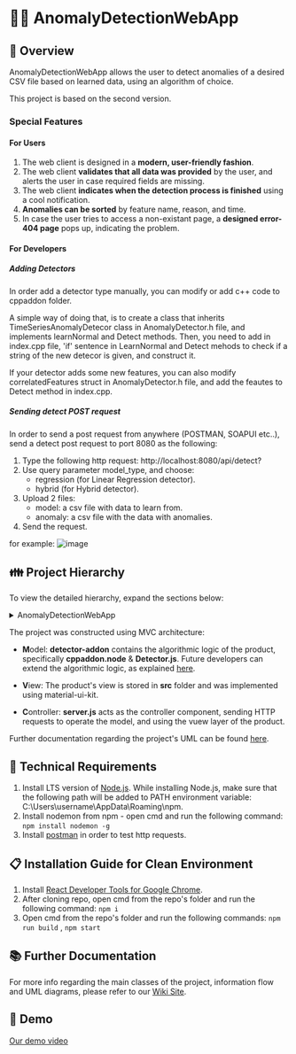 # 🕵️‍♀️ AnomalyDetectionWebApp
## 🔎 Overview
AnomalyDetectionWebApp allows the user to detect anomalies of a desired CSV file based on learned data, using an algorithm of choice. 

This project is based on the second version.

### Special Features
#### For Users
1) The web client is designed in a **modern, user-friendly fashion**.
2) The web client **validates that all data was provided** by the user, and alerts the user in case required fields are missing.
3) The web client **indicates when the detection process is finished** using a cool notification.
4) **Anomalies can be sorted** by feature name, reason, and time.
5) In case the user tries to access a non-existant page, a **designed error-404 page** pops up, indicating the problem.
#### For Developers
##### Adding Detectors
In order add a detector type manually, you can modify or add c++ code to cppaddon folder.

A simple way of doing that, is to create a class that inherits TimeSeriesAnomalyDetecor class in AnomalyDetector.h file, and implements learnNormal and Detect methods.
Then, you need to add in index.cpp file, 'if' sentence in LearnNormal and Detect mehods to check if a string of the new detecor is given, and construct it.

If your detector adds some new features, you can also modify correlatedFeatures struct in AnomalyDetector.h file, and add the feautes to Detect method in index.cpp. 

##### Sending detect POST request
In order to send a post request from anywhere (POSTMAN, SOAPUI etc..), send a detect post request to port 8080 as the following:
1. Type the following http request: http://localhost:8080/api/detect?
2. Use query parameter model_type, and choose: 
   - regression (for Linear Regression detector).
   - hybrid (for Hybrid detector).
4. Upload 2 files:
   - model: a csv file with data to learn from.
   - anomaly: a csv file with the data with anomalies.
5. Send the request.

for example:
![image](https://user-images.githubusercontent.com/64840957/120096238-edf95c80-c132-11eb-9430-c846d9ec7412.png)


## 👪 Project Hierarchy

To view the detailed hierarchy, expand the sections below:
<details>
<summary>AnomalyDetectionWebApp</summary>
   <p>

```
Detector.js
```

</p>
<p>

<details>
<summary>detector-addon</summary>
<p>

```
├── AnomalyDetector.h
├── HybridAnomalyDetector.cpp
├── HybridAnomalyDetector.h
├── SimpleAnomalyDetector.cpp
├── SimpleAnomalyDetector.h
├── anomaly_detection_util.cpp
├── anomaly_detection_util.h
├── binding.gyp
├── build
│   └── Release
│       └── cppaddon.node
├── index.cpp
├── index.h
├── index.js
├── minCircle.cpp
├── minCircle.h
├── node_modules
├── package.json
├── timeseries.cpp
└── timeseries.h
```
</p>
</details>
   <p>

```
server.js
```

</p>
<details>
<summary>src</summary>
<p>

```
├── assets
|    ├── css
|    |   └── material-kit-react.css.map
|    ├── img
|    │   ├── 404.gif
|    │   └── background.jpg
|    ├── jss
|    │   ├── material-kit-react
|    │   │   ├── components
|    │   │   │   ├── buttonStyle.js
|    │   │   │   ├── customDropdownStyle.js
|    │   │   │   ├── headerLinksStyle.js
|    │   │   │   ├── headerStyle.js
|    │   │   │   └── parallaxStyle.js
|    │   │   ├── tooltipsStyle.js
|    │   │   └── views
|    │   │       ├── components.js
|    │   │       └── componentsSections
|    │   │           └── navbarsStyle.js
|    │   └── material-kit-react.js
|    └── scss
├── components
│   ├── AlgorithmsList.js
│   ├── AnomalyTable.js
│   ├── CustomButtons
│   │   └── Button.js
│   ├── CustomDropdown
│   │   ├── CustomDropdown.js
│   │   └── CustomDropdown.jsx
│   ├── DetectButton.js
│   ├── Grid
│   │   ├── GridContainer.js
│   │   └── GridItem.js
│   ├── Header
│   │   ├── Header.js
│   │   └── HeaderLinks.js
│   ├── Notification.js
│   ├── Parallax
│   │   └── Parallax.js
│   └── UploadButton.js
├── index.css
├── index.js
└── views
      └── Components
          └── Components.js
```

</p>
</details>

</p>
</details>

The project was constructed using MVC architecture:

* **M**odel: **detector-addon** contains the algorithmic logic of the product, specifically **cppaddon.node** & **Detector.js**. Future developers can extend the algorithmic logic, as explained [here](https://github.com/SpringParty/AnomalyDetectionWebApp/wiki/Detector-Model).

* **V**iew: The product's view is stored in **src** folder and was implemented using material-ui-kit.

* **C**ontroller: **server.js** acts as the controller component, sending HTTP requests to operate the model, and using the vuew layer of the product.

Further documentation regarding the project's UML can be found [here](https://github.com/SpringParty/AnomalyDetectionWebApp/wiki).

## 🔧 Technical Requirements
1. Install LTS version of [Node.js](https://nodejs.org/en/).
   While installing Node.js, make sure that the following path will be added to PATH environment variable: C:\\Users\username\AppData\Roaming\npm.
2. Install nodemon from npm - open cmd and run the following command: `npm install nodemon -g`
3. Install [postman](https://www.postman.com/downloads/) in order to test http requests.

## 📋 Installation Guide for Clean Environment
1. Install [React Developer Tools for Google Chrome](https://chrome.google.com/webstore/detail/react-developer-tools/fmkadmapgofadopljbjfkapdkoienihi?hl=en).
2. After cloning repo, open cmd from the repo's folder and run the following command: `npm i`
3. Open cmd from the repo's folder and run the following commands: `npm run build` , `npm start`

## 📚 Further Documentation
For more info regarding the main classes of the project, information flow and UML diagrams, please refer to our [Wiki Site](https://github.com/SpringParty/AnomalyDetectionWebApp/wiki).

## 🎥 Demo
[Our demo video](https://youtu.be/D23w01bhofc)
